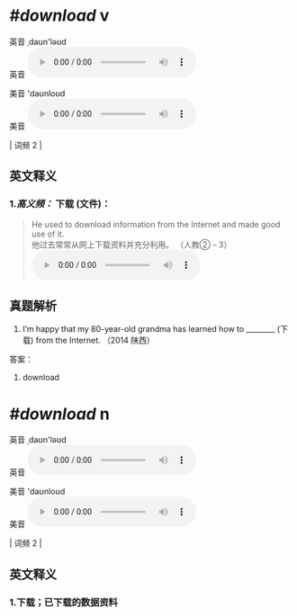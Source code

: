 # ***\#download*** v
英音 ˌdaʊn'ləʊd  
英音
<audio src="./media/download-B.aac" controls="controls"></audio>

美音 'daʊnloʊd  
美音
<audio src="./media/download.aac" controls="controls"></audio>



| 词频 2 |  

英文释义
---
### 1.*高义频：* **下载 (文件)：**  

 > He used to download information from the Internet and made good use of it.   
 > 他过去常常从网上下载资料并充分利用。  （人教② – 3）  
<audio src="./media/download-1.aac" controls="controls"></audio>


真题解析
---
1. I’m happy that my 80-year-old grandma has learned how to ________ (下载) from the Internet.  （2014 陕西）  

答案：
1. download  

# ***\#download*** n
英音 ˌdaʊn'ləʊd  
英音
<audio src="./media/download-B.aac" controls="controls"></audio>

美音 'daʊnloʊd  
美音
<audio src="./media/download.aac" controls="controls"></audio>



| 词频 2 |  

英文释义
---
### 1.**下载；已下载的数据资料**  


